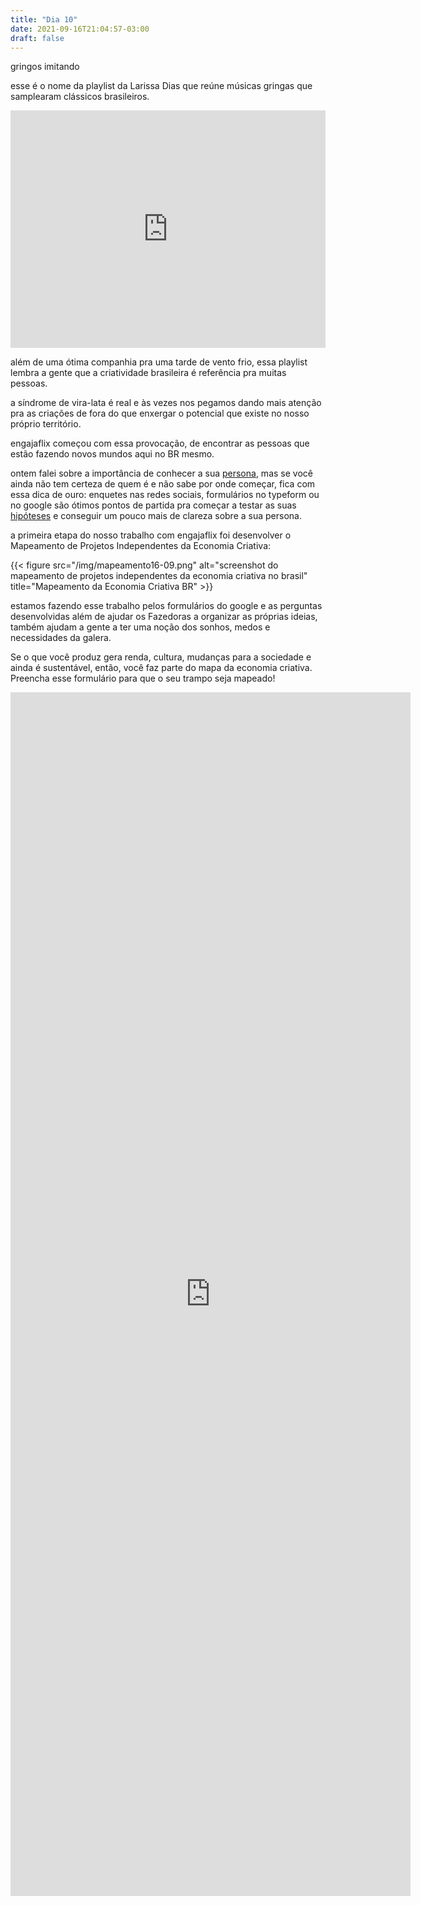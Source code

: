 ```yaml
---
title: "Dia 10"
date: 2021-09-16T21:04:57-03:00
draft: false
---
```


gringos imitando

esse é o nome da playlist da Larissa Dias que reúne músicas gringas que samplearam clássicos brasileiros. 

<iframe src="https://open.spotify.com/embed/playlist/02EJtJfD4gs8YTidTfaxzY" width="100%" height="380" frameBorder="0" allowtransparency="true" allow="encrypted-media"></iframe>

além de uma ótima companhia pra uma tarde de vento frio, essa playlist lembra a gente que a criatividade brasileira é referência pra muitas pessoas.

a síndrome de vira-lata é real e às vezes nos pegamos dando mais atenção pra as criações de fora do que enxergar o potencial que existe no nosso próprio território.

engajaflix começou com essa provocação, de encontrar as pessoas que estão fazendo novos mundos aqui no BR mesmo.

ontem falei sobre a importância de conhecer a sua [persona](https://cem.engajaflix.club/timeline/dia9/), mas se você ainda não tem certeza de quem é e não sabe por onde começar, fica com essa dica de ouro: enquetes nas redes sociais, formulários no typeform ou no google são ótimos pontos de partida pra começar a testar as suas [hipóteses](https://cem.engajaflix.club/timeline/dia4/) e conseguir um pouco mais de clareza sobre a sua persona.

a primeira etapa do nosso trabalho com engajaflix foi desenvolver o Mapeamento de Projetos Independentes da Economia Criativa:

{{< figure src="/img/mapeamento16-09.png" alt="screenshot do mapeamento de projetos independentes da economia criativa no brasil" title="Mapeamento da Economia Criativa BR" >}}

estamos fazendo esse trabalho pelos formulários do google e as perguntas desenvolvidas além de ajudar os Fazedoras a organizar as próprias ideias, também ajudam a gente a ter uma noção dos sonhos, medos e necessidades da galera.

Se o que você produz gera renda, cultura, mudanças para a sociedade e ainda é sustentável, então, você faz parte do mapa da economia criativa. Preencha esse formulário para que o seu trampo seja mapeado!

<iframe src="https://docs.google.com/forms/d/e/1FAIpQLSd1XP_vJt4lsx-qTJk2k8_hQT_in2O3MINpABdoOwAma30DNw/viewform?embedded=true" width="640" height="1926" frameborder="0" marginheight="0" marginwidth="0">Loading…</iframe>
